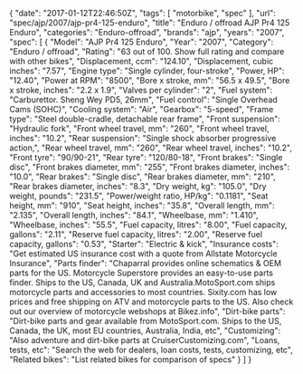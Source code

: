 {
    "date": "2017-01-12T22:46:50Z",
    "tags": [
        "motorbike",
        "spec"
    ],
    "url": "spec\/ajp\/2007\/ajp-pr4-125-enduro",
    "title": "Enduro \/ offroad AJP Pr4 125 Enduro",
    "categories": "Enduro-offroad",
    "brands": "ajp",
    "years": "2007",
    "spec": [
        {
            "Model": "AJP Pr4 125 Enduro",
            "Year": "2007",
            "Category": "Enduro \/ offroad",
            "Rating": "63 out of 100. Show full rating and compare with other bikes",
            "Displacement, ccm": "124.10",
            "Displacement, cubic inches": "7.57",
            "Engine type": "Single cylinder, four-stroke",
            "Power, HP": "12.40",
            "Power at RPM": "8500",
            "Bore x stroke, mm": "56.5 x 49.5",
            "Bore x stroke, inches": "2.2 x 1.9",
            "Valves per cylinder": "2",
            "Fuel system": "Carburettor. Sheng Wey PD5, 26mm",
            "Fuel control": "Single Overhead Cams (SOHC)",
            "Cooling system": "Air",
            "Gearbox": "5-speed",
            "Frame type": "Steel double-cradle, detachable rear frame",
            "Front suspension": "Hydraulic fork",
            "Front wheel travel, mm": "260",
            "Front wheel travel, inches": "10.2",
            "Rear suspension": "Single shock absorber progressive action,",
            "Rear wheel travel, mm": "260",
            "Rear wheel travel, inches": "10.2",
            "Front tyre": "90\/90-21",
            "Rear tyre": "120\/80-18",
            "Front brakes": "Single disc",
            "Front brakes diameter, mm": "255",
            "Front brakes diameter, inches": "10.0",
            "Rear brakes": "Single disc",
            "Rear brakes diameter, mm": "210",
            "Rear brakes diameter, inches": "8.3",
            "Dry weight, kg": "105.0",
            "Dry weight, pounds": "231.5",
            "Power\/weight ratio, HP\/kg": "0.1181",
            "Seat height, mm": "910",
            "Seat height, inches": "35.8",
            "Overall length, mm": "2.135",
            "Overall length, inches": "84.1",
            "Wheelbase, mm": "1.410",
            "Wheelbase, inches": "55.5",
            "Fuel capacity, litres": "8.00",
            "Fuel capacity, gallons": "2.11",
            "Reserve fuel capacity, litres": "2.00",
            "Reserve fuel capacity, gallons": "0.53",
            "Starter": "Electric & kick",
            "Insurance costs": "Get estimated US insurance cost with a quote from Allstate Motorcycle Insurance",
            "Parts finder": "Chaparral provides online schematics & OEM parts for the US.   Motorcycle Superstore provides an easy-to-use parts finder. Ships to the US, Canada, UK and Australia.MotoSport.com ships motorcycle parts and accessories to most countries.    Sixity.com has low prices and free shipping on ATV and motorcycle parts to the US. Also check out our overview of motorcycle webshops at Bikez.info",
            "Dirt-bike parts": "Dirt-bike parts and gear available from MotoSport.com. Ships to the US, Canada, the UK, most EU countries, Australia, India, etc",
            "Customizing": "Also adventure and dirt-bike parts at CruiserCustomizing.com",
            "Loans, tests, etc": "Search the web for dealers, loan costs, tests, customizing, etc",
            "Related bikes": "List related bikes for comparison of specs"
        }
    ]
}